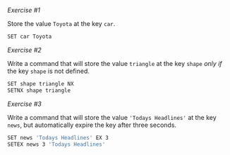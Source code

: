 _Exercise #1_

Store the value `Toyota` at the key `car`.

```sh
SET car Toyota
```

_Exercise #2_

Write a command that will store the value `triangle` at the key `shape` _only if_ the key `shape` is not defined.

```sh
SET shape triangle NX
SETNX shape triangle
```

_Exercise #3_

Write a command that will store the value `'Todays Headlines'` at the key `news`, but automatically expire the key after three seconds.

```sh
SET news 'Todays Headlines' EX 3
SETEX news 3 'Todays Headlines'
```
